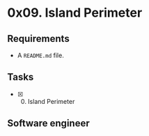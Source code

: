 # 0x09. Island Perimeter

## Requirements
* A ```README.md``` file.

## Tasks
* [x] 0. Island Perimeter

## Software engineer
